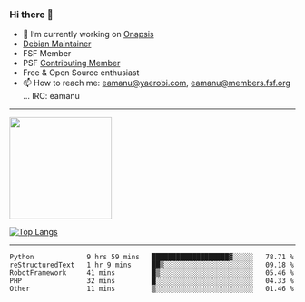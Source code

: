 ### Hi there 👋


- 🔭 I’m currently working on [Onapsis](http://onapsis.com)
- [Debian Maintainer](https://qa.debian.org/developer.php?login=eamanu%40yaerobi.com)
- FSF Member
- PSF [Contributing Member](https://www.python.org/psf/membership/#what-membership-classes-are-there)
- Free & Open Source enthusiast 
- 📫 How to reach me: eamanu@yaerobi.com, eamanu@members.fsf.org ... IRC: eamanu

---

<img height="180em" src="https://github-readme-stats.vercel.app/api?theme=dark&username=eamanu&show_icons=true&hide_border=true&&count_private=true&include_all_commits=true" />

[![Top Langs](https://github-readme-stats.vercel.app/api/top-langs/?theme=dark&username=eamanu&layout=compact)](https://github.com/anuraghazra/github-readme-stats)

---

<!--START_SECTION:waka-->
```text
Python             9 hrs 59 mins   ███████████████████▓░░░░░   78.71 % 
reStructuredText   1 hr 9 mins     ██▒░░░░░░░░░░░░░░░░░░░░░░   09.18 % 
RobotFramework     41 mins         █▒░░░░░░░░░░░░░░░░░░░░░░░   05.46 % 
PHP                32 mins         █░░░░░░░░░░░░░░░░░░░░░░░░   04.33 % 
Other              11 mins         ▒░░░░░░░░░░░░░░░░░░░░░░░░   01.46 % 
```
<!--END_SECTION:waka-->
